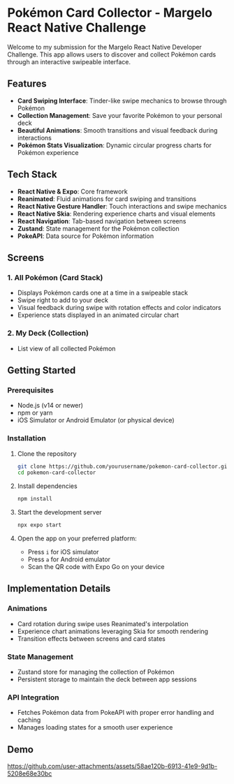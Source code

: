 
# Pokémon Card Collector - Margelo React Native Challenge

Welcome to my submission for the Margelo React Native Developer Challenge. This app allows users to discover and collect Pokémon cards through an interactive swipeable interface.

## Features

- **Card Swiping Interface**: Tinder-like swipe mechanics to browse through Pokémon
- **Collection Management**: Save your favorite Pokémon to your personal deck
- **Beautiful Animations**: Smooth transitions and visual feedback during interactions
- **Pokémon Stats Visualization**: Dynamic circular progress charts for Pokémon experience

## Tech Stack

- **React Native & Expo**: Core framework
- **Reanimated**: Fluid animations for card swiping and transitions
- **React Native Gesture Handler**: Touch interactions and swipe mechanics
- **React Native Skia**: Rendering experience charts and visual elements
- **React Navigation**: Tab-based navigation between screens
- **Zustand**: State management for the Pokémon collection
- **PokeAPI**: Data source for Pokémon information

## Screens

### 1. All Pokémon (Card Stack)
- Displays Pokémon cards one at a time in a swipeable stack
- Swipe right to add to your deck
- Visual feedback during swipe with rotation effects and color indicators
- Experience stats displayed in an animated circular chart

### 2. My Deck (Collection)
- List view of all collected Pokémon
  

## Getting Started

### Prerequisites
- Node.js (v14 or newer)
- npm or yarn
- iOS Simulator or Android Emulator (or physical device)

### Installation

1. Clone the repository
   ```bash
   git clone https://github.com/yourusername/pokemon-card-collector.git
   cd pokemon-card-collector
   ```

2. Install dependencies
   ```bash
   npm install
   ```

3. Start the development server
   ```bash
   npx expo start
   ```

4. Open the app on your preferred platform:
   - Press `i` for iOS simulator
   - Press `a` for Android emulator
   - Scan the QR code with Expo Go on your device

## Implementation Details

### Animations
- Card rotation during swipe uses Reanimated's interpolation
- Experience chart animations leveraging Skia for smooth rendering
- Transition effects between screens and card states

### State Management
- Zustand store for managing the collection of Pokémon
- Persistent storage to maintain the deck between app sessions

### API Integration
- Fetches Pokémon data from PokeAPI with proper error handling and caching
- Manages loading states for a smooth user experience

## Demo

https://github.com/user-attachments/assets/58ae120b-6913-41e9-9d1b-5208e68e30bc


